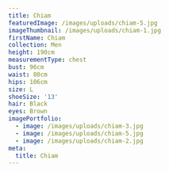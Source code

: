 ```yaml
---
title: Chiam
featuredImage: /images/uploads/chiam-5.jpg
imageThumbnail: /images/uploads/chiam-1.jpg
firstName: Chiam
collection: Men
height: 190cm
measurementType: chest
bust: 96cm
waist: 80cm
hips: 106cm
size: L
shoeSize: '13'
hair: Black
eyes: Brown
imagePortfolio:
  - image: /images/uploads/chiam-3.jpg
  - image: /images/uploads/chiam-5.jpg
  - image: /images/uploads/chiam-2.jpg
meta:
  title: Chiam
---
```


